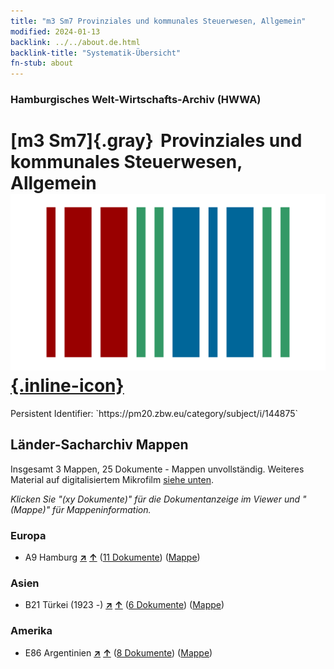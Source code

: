 ```yaml
---
title: "m3 Sm7 Provinziales und kommunales Steuerwesen, Allgemein"
modified: 2024-01-13
backlink: ../../about.de.html
backlink-title: "Systematik-Übersicht"
fn-stub: about
---
```


### Hamburgisches Welt-Wirtschafts-Archiv (HWWA)

# [m3 Sm7]{.gray}&#8201; Provinziales und kommunales Steuerwesen, Allgemein &#160; [![Wikidata](/images/Wikidata-logo.svg "Wikidata"){.inline-icon}](http://www.wikidata.org/entity/Q104700325)

<div class="hint">Persistent Identifier: `https://pm20.zbw.eu/category/subject/i/144875`</div>







## Länder-Sacharchiv Mappen






Insgesamt 3 Mappen, 25 Dokumente - Mappen unvollständig. Weiteres Material auf digitalisiertem Mikrofilm [siehe unten](#filmsections).

_Klicken Sie "(xy Dokumente)" für die Dokumentanzeige im Viewer und "(Mappe)" für Mappeninformation._




### Europa

- A9 Hamburg [**&nearr;**](../../../geo/i/140905/about.de.html "Hamburg (alle Mappen)") [**&uarr;**](../../../geo/about.de.html#A9 "Ländersystematik") (<a href="https://pm20.zbw.eu/iiifview/folder/sh/140905,144875" title="über: Hamburg : Provinziales und kommunales Steuerwesen, Allgemein" target="_blank">11 Dokumente</a>) ([Mappe](../../../../folder/sh/1409xx/140905/1448xx/144875/about.de.html))

### Asien

- B21 Türkei (1923 -) [**&nearr;**](../../../geo/i/141111/about.de.html "Türkei (1923 -) (alle Mappen)") [**&uarr;**](../../../geo/about.de.html#B21 "Ländersystematik") (<a href="https://pm20.zbw.eu/iiifview/folder/sh/141111,144875" title="über: Türkei (1923 -) : Provinziales und kommunales Steuerwesen, Allgemein" target="_blank">6 Dokumente</a>) ([Mappe](../../../../folder/sh/1411xx/141111/1448xx/144875/about.de.html))

### Amerika

- E86 Argentinien [**&nearr;**](../../../geo/i/141692/about.de.html "Argentinien (alle Mappen)") [**&uarr;**](../../../geo/about.de.html#E86 "Ländersystematik") (<a href="https://pm20.zbw.eu/iiifview/folder/sh/141692,144875" title="über: Argentinien : Provinziales und kommunales Steuerwesen, Allgemein" target="_blank">8 Dokumente</a>) ([Mappe](../../../../folder/sh/1416xx/141692/1448xx/144875/about.de.html))



<a id="filmsections" />













